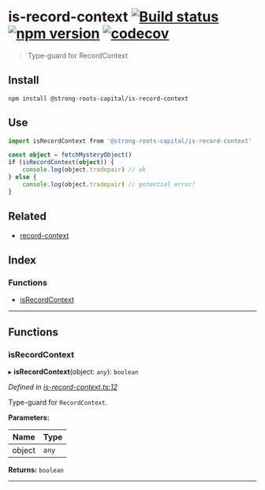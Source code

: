 
is-record-context [![Build status](https://travis-ci.org/strong-roots-capital/is-record-context.svg?branch=master)](https://travis-ci.org/strong-roots-capital/is-record-context) [![npm version](https://img.shields.io/npm/v/@strong-roots-capital/is-record-context.svg)](https://npmjs.org/package/@strong-roots-capital/is-record-context) [![codecov](https://codecov.io/gh/strong-roots-capital/is-record-context/branch/master/graph/badge.svg)](https://codecov.io/gh/strong-roots-capital/is-record-context)
======================================================================================================================================================================================================================================================================================================================================================================================================================================================================================================================

> Type-guard for RecordContext

Install
-------

```shell
npm install @strong-roots-capital/is-record-context
```

Use
---

```typescript
import isRecordContext from '@strong-roots-capital/is-record-context'

const object = fetchMysteryObject()
if (isRecordContext(object)) {
    console.log(object.tradepair) // ok
} else {
    console.log(object.tradepair) // potential error!
}
```

Related
-------

*   [record-context](https://github.com/strong-roots-capital/record-context)

## Index

### Functions

* [isRecordContext](#isrecordcontext)

---

## Functions

<a id="isrecordcontext"></a>

###  isRecordContext

▸ **isRecordContext**(object: *`any`*): `boolean`

*Defined in [is-record-context.ts:12](https://github.com/strong-roots-capital/is-record-context/blob/2acf8c3/src/is-record-context.ts#L12)*

Type-guard for `RecordContext`.

**Parameters:**

| Name | Type |
| ------ | ------ |
| object | `any` |

**Returns:** `boolean`

___

